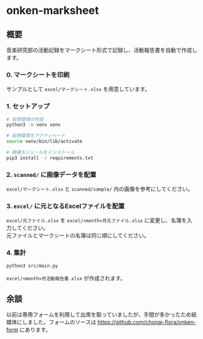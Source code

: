 # onken-marksheet

## 概要
音楽研究部の活動記録をマークシート形式で記録し、活動報告書を自動で作成します。

### 0. マークシートを印刷
サンプルとして `excel/マークシート.xlsx` を用意しています。

### 1. セットアップ
```bash
# 仮想環境の作成
python3 -m venv venv

# 仮想環境をアクティべート
source venv/bin/lib/activate

# 関連モジュールをインストール
pip3 install -r requirements.txt
```

### 2. `scanned/` に画像データを配置
`excel/マークシート.xlsx` と `scanned/sample/` 内の画像を参考にしてください。

### 3. `excel/` に元となるExcelファイルを配置
`excel/元ファイル.xlsx` を `excel/<month>月元ファイル.xlsx` に変更し、名簿を入力してください。  
元ファイルとマークシートの名簿は同じ順にしてください。

### 4. 集計
```bash
python3 src/main.py
```
`excel/<month>月活動報告書.xlsx` が作成されます。

## 余談
以前は専用フォームを利用して出席を取っていましたが、手間が多かったため紙媒体にしました。フォームのソースは https://github.com/chonai-flora/onken-form にあります。